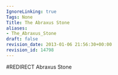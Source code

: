 ```yaml
---
IgnoreLinking: true
Tags: None
Title: The Abraxus Stone
aliases:
- The_Abraxus_Stone
draft: false
revision_date: 2013-01-06 21:56:30+00:00
revision_id: 14798
---
```


#REDIRECT Abraxus Stone